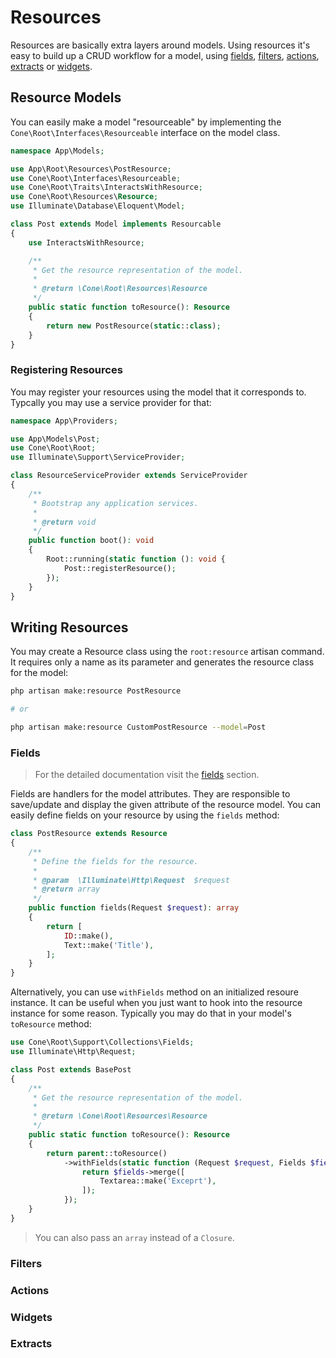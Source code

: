 # Resources

Resources are basically extra layers around models. Using resources it's easy to build up a CRUD workflow for a model, using [fields](#), [filters](#), [actions](#), [extracts](#) or [widgets](#).

## Resource Models

You can easily make a model "resourceable" by implementing the `Cone\Root\Interfaces\Resourceable` interface on the model class.

```php
namespace App\Models;

use App\Root\Resources\PostResource;
use Cone\Root\Interfaces\Resourceable;
use Cone\Root\Traits\InteractsWithResource;
use Cone\Root\Resources\Resource;
use Illuminate\Database\Eloquent\Model;

class Post extends Model implements Resourcable
{
    use InteractsWithResource;

    /**
     * Get the resource representation of the model.
     *
     * @return \Cone\Root\Resources\Resource
     */
    public static function toResource(): Resource
    {
        return new PostResource(static::class);
    }
}
```

### Registering Resources

You may register your resources using the model that it corresponds to. Typcally you may use a service provider for that:

```php
namespace App\Providers;

use App\Models\Post;
use Cone\Root\Root;
use Illuminate\Support\ServiceProvider;

class ResourceServiceProvider extends ServiceProvider
{
    /**
     * Bootstrap any application services.
     *
     * @return void
     */
    public function boot(): void
    {
        Root::running(static function (): void {
            Post::registerResource();
        });
    }
}
```

## Writing Resources

You may create a Resource class using the `root:resource` artisan command. It requires only a name as its parameter and generates the resource class for the model:

```sh
php artisan make:resource PostResource

# or

php artisan make:resource CustomPostResource --model=Post
```

### Fields

> For the detailed documentation visit the [fields](#) section.

Fields are handlers for the model attributes. They are responsible to save/update and display the given attribute of the resource model. You can easily define fields on your resource by using the `fields` method:

```php
class PostResource extends Resource
{
    /**
     * Define the fields for the resource.
     *
     * @param  \Illuminate\Http\Request  $request
     * @return array
     */
    public function fields(Request $request): array
    {
        return [
            ID::make(),
            Text::make('Title'),
        ];
    }
}
```

Alternatively, you can use `withFields` method on an initialized resoure instance. It can be useful when you just want to hook into the resource instance for some reason. Typically you may do that in your model's `toResource` method:

```php
use Cone\Root\Support\Collections\Fields;
use Illuminate\Http\Request;

class Post extends BasePost
{
    /**
     * Get the resource representation of the model.
     *
     * @return \Cone\Root\Resources\Resource
     */
    public static function toResource(): Resource
    {
        return parent::toResource()
            ->withFields(static function (Request $request, Fields $fields): Fields {
                return $fields->merge([
                    Textarea::make('Exceprt'),
                ]);
            });
    }
}
```

> You can also pass an `array` instead of a `Closure`.

### Filters
### Actions
### Widgets
### Extracts
